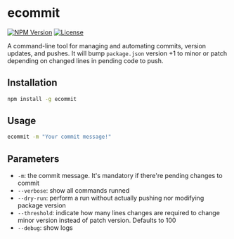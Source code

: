 # ecommit

[![NPM Version](https://img.shields.io/npm/v/ecommit.svg)](https://www.npmjs.com/package/ecommit)
[![License](https://img.shields.io/badge/license-MIT-blue.svg)](https://opensource.org/licenses/MIT)

A command-line tool for managing and automating commits, version updates, and pushes. It will bump `package.json` version +1 to minor or patch depending on changed lines in pending code to push.

## Installation

```bash
npm install -g ecommit
```

## Usage
```bash
ecommit -m "Your commit message!"
```

## Parameters
- `-m`: the commit message. It's mandatory if there're pending changes to commit
- `--verbose`: show all commands runned
- `--dry-run`: perform a run without actually pushing nor modifying package version
- `--threshold`: indicate how many lines changes are required to change minor version instead of patch version. Defaults to 100
- `--debug`: show logs
